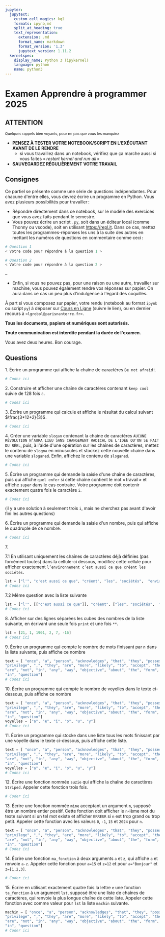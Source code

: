 ```yaml
---
jupyter:
  jupytext:
    custom_cell_magics: kql
    formats: ipynb,md
    split_at_heading: true
    text_representation:
      extension: .md
      format_name: markdown
      format_version: '1.3'
      jupytext_version: 1.11.2
  kernelspec:
    display_name: Python 3 (ipykernel)
    language: python
    name: python3
---
```


<!-- LTeX: language=fr -->
Examen Apprendre à programmer 2025
===================================

## ATTENTION

<small>Quelques rappels bien voyants, pour ne pas que vous les manquiez</small>

- **PENSEZ À TESTER VOTRE NOTEBOOK/SCRIPT EN L'EXÉCUTANT AVANT DE LE RENDRE**
  - si vous travaillez dans un notebook, vérifiez que ça marche aussi si vous faites « *restart
    kernel and run all* »
- **SAUVEGARDEZ RÉGULIÈREMENT VOTRE TRAVAIL**

## Consignes

Ce partiel se présente comme une série de questions indépendantes. Pour chacune d'entre elles, vous
devrez écrire un programme en Python. Vous avez plusieurs possibilités pour travailler :

<!-- #region -->
- Répondre directement dans ce notebook, sur le modèle des exercices que vous avez faits pendant le
  semestre.
- Vous pouvez écrire un script `.py`, soit dans un éditeur local (comme Thonny ou vscode), soit en utilisant
  <https://repl.it>. Dans ce cas, mettez toutes les programmes-réponses les uns à la suite des
  autres en mettant les numéros de questions en commentaire comme ceci :

```python
# Question 1
< Votre code pour répondre à la question 1 >

# Question 2
< Votre code pour répondre à la question 2 >

…
```
<!-- #endregion -->

- Enfin, si vous ne pouvez pas, pour une raison ou une autre, travailler sur machine, vous pouvez
  également rendre vos réponses sur papier. On aura dans ce cas un peu plus d'indulgence à l'égard
  des coquilles.

À part si vous composez sur papier, votre rendu (notebook au format `ipynb` ou script `py`) à
déposer sur [Cours en Ligne](https://coursenligne.parisnanterre.fr/course) (suivre le lien), ou en
dernier recours à `<lgrobol@parisnanterre.fr>`.

**Tous les documents, papiers et numériques sont autorisés.**

**Toute communication est interdite pendant la durée de l'examen.**

Vous avez deux heures. Bon courage.

## Questions

1\. Écrire un programme qui affiche la chaîne de caractères `Be not afraid!`.

```python
# Codez ici
```

2\. Construire et afficher une chaîne de caractères contenant `keep cool` suivie de $128$ fois `☃️`.

```python
# Codez ici
```

3\. Écrire un programme qui calcule et affiche le résultat du calcul suivant $\frac{3*12+2}{3}$.

```python
# Codez ici
```

4\. Créer une variable `slogan` contenant la chaîne de caractères `AUCUNE RÉVOLUTION N’AURA LIEU
SANS CHANGEMENT RADICAL DE L'IDÉE QU'ON SE FAIT DU RÉEL`, puis, à l'aide d'une opération sur les
chaînes de caractères, mettez le contenu de `slogna` en minuscules et stockez cette nouvelle chaîne
dans une variable `sloganed`. Enfin, affichez le contenu de `sloganed`.

```python
# Codez ici
```

5\. Écrire un programme qui demande la saisie d'une chaîne de caractères, puis qui affiche `quel
enfer` si cette chaîne contient le mot « travail » et affiche `super` dans le cas contraire. Votre
programme doit contenir exactement quatre fois le caractère `i`.

```python
# Codez ici
```

(il y a une solution à seulement trois `i`, mais ne cherchez pas avant d'avoir fini les autres
questions)

6\. Écrire un programme qui demande la saisie d'un nombre, puis qui affiche le quadruple de ce nombre.

```python
# Codez ici
```

7\.

7.1 En utilisant uniquement les chaînes de caractères déjà définies (pas forcément toutes) dans la
cellule-ci dessous, modifiez cette cellule pour afficher exactement `l’environnement c’est aussi ce que créent
les sociétés`.

```python
lst = ["l'", "c'est aussi ce que", "créent", "les", "sociétés",  "environnement", " "]
# Codez ici
```

7.2 Même question avec la liste suivante

```python
lst = ["l'", [["c'est aussi ce que"]], "créent", ["les", "sociétés",  "environnement"], " "]
# Codez ici
```

8\. Afficher sur des lignes séparées les cubes des nombres de la liste suivante, en écrivant une
seule fois `print` et une fois `**`.

```python
lst = [21, 1, 1901, 2, 7, -16]
# Codez ici
```

9\. Écrire un programme qui compte le nombre de mots finissant par `n` dans la
liste suivante, puis affiche ce nombre

```python
text = [ "once", "a", "person", "acknowledges", "that", "they", "possess", "some", "form", "of", 
"privilege", ",", "they", "are", "more", "likely", "to", "accept", "the", "reality", "that", "they", 
"are", "not", "in", "any", "way", "objective", "about", "the", "form", "of", "marginalization", 
"in", "question"]
# Codez ici
```

10\. Écrire un programme qui compte le nombre de voyelles dans le texte ci-dessous, puis affiche ce
nombre

```python
text = [ "once", "a", "person", "acknowledges", "that", "they", "possess", "some", "form", "of", 
"privilege", ",", "they", "are", "more", "likely", "to", "accept", "the", "reality", "that", "they", 
"are", "not", "in", "any", "way", "objective", "about", "the", "form", "of", "marginalization", 
"in", "question"]
voyelles = ["a", "e", "i", "o", "u", "y"]
# Codez ici
```

11\. Écrire un programme qui stocke dans une liste tous les mots finissant par une voyelle dans le
texte ci-dessous, puis affiche cette liste.

```python
text = [ "once", "a", "person", "acknowledges", "that", "they", "possess", "some", "form", "of", 
"privilege", ",", "they", "are", "more", "likely", "to", "accept", "the", "reality", "that", "they", 
"are", "not", "in", "any", "way", "objective", "about", "the", "form", "of", "marginalization", 
"in", "question"]
voyelles = ["a", "e", "i", "o", "u", "y"]
# Codez ici
```

12\. Écrire une fonction nommée `suzie` qui affiche la chaîne de caractères `Striped`. Appeler cette
fonction trois fois.

```python
# Coder ici
```

13\. Écrire une fonction nommée `mine` acceptant un argument `n`, supposé être un nombre entier
positif. Cette fonction doit afficher le `n`-ième mot du texte suivant si un tel mot existe et
afficher `ERREUR` si `n` est trop grand ou trop petit. Appeler cette fonction avec les valeurs `0`,
`-1`, `15` et `2024` pour `n`.

```python
text = [ "once", "a", "person", "acknowledges", "that", "they", "possess", "some", "form", "of", 
"privilege", ",", "they", "are", "more", "likely", "to", "accept", "the", "reality", "that", "they", 
"are", "not", "in", "any", "way", "objective", "about", "the", "form", "of", "marginalization", 
"in", "question"]
# Codez ici
```

14\. Écrire une fonction `ma_fonction` à deux arguments `a` et `z`, qui affiche `a` et renvoie
`a-z`. Appeler cette fonction pour `a=15` et `z=12` et pour `a="Bonjour"` et `z=[1,2,3]`.

```python
# Coder ici
```

15\. Écrire en utilisant exactement quatre fois la lettre `e` une fonction `ta_fonction` à un
argument `lst`, supposé être une liste de chaînes de caractères, qui renvoie la plus longue chaîne
de cette liste. Appeler cette fonction avec comme valeur pour `lst` la liste `machin` suivante.

```python
machin = [ "once", "a", "person", "acknowledges", "that", "they", "possess", "some", "form", "of", 
"privilege", ",", "they", "are", "more", "likely", "to", "accept", "the", "reality", "that", "they", 
"are", "not", "in", "any", "way", "objective", "about", "the", "form", "of", "marginalization", 
"in", "question"]
# Coder ici
```
